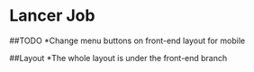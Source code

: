 # Lancer Job


##TODO
*Change menu buttons on front-end layout for mobile


##Layout
*The whole layout is under the front-end branch
